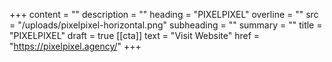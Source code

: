 +++
content = ""
description = ""
heading = "PIXELPIXEL"
overline = ""
src = "/uploads/pixelpixel-horizontal.png"
subheading = ""
summary = ""
title = "PIXELPIXEL"
draft = true
[[cta]]
text = "Visit Website"
href = "https://pixelpixel.agency/"
+++

